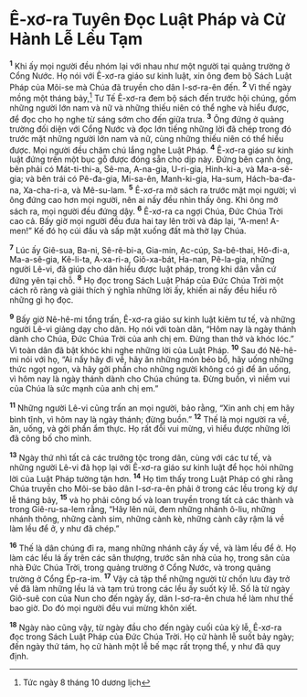 # Ê-xơ-ra Tuyên Ðọc Luật Pháp và Cử Hành Lễ Lều Tạm
<sup><b>1</b></sup> Khi ấy mọi người đều nhóm lại với nhau như một người tại quảng trường ở Cổng Nước. Họ nói với Ê-xơ-ra giáo sư kinh luật, xin ông đem bộ Sách Luật Pháp của Môi-se mà Chúa đã truyền cho dân I-sơ-ra-ên đến. <sup><b>2</b></sup> Vì thế ngày mồng một tháng bảy,[^1] Tư Tế Ê-xơ-ra đem bộ sách đến trước hội chúng, gồm những người lớn nam và nữ và những thiếu niên có thể nghe và hiểu được, để đọc cho họ nghe từ sáng sớm cho đến giữa trưa. <sup><b>3</b></sup> Ông đứng ở quảng trường đối diện với Cổng Nước và đọc lớn tiếng những lời đã chép trong đó trước mặt những người lớn nam và nữ, cùng những thiếu niên có thể hiểu được. Mọi người đều chăm chú lắng nghe Luật Pháp. <sup><b>4</b></sup> Ê-xơ-ra giáo sư kinh luật đứng trên một bục gỗ được đóng sẵn cho dịp này. Ðứng bên cạnh ông, bên phải có Mát-ti-thi-a, Sê-ma, A-na-gia, U-ri-gia, Hinh-ki-a, và Ma-a-sê-gia; và bên trái có Pê-đa-gia, Mi-sa-ên, Manh-ki-gia, Ha-sum, Hách-ba-đa-na, Xa-cha-ri-a, và Mê-su-lam. <sup><b>5</b></sup> Ê-xơ-ra mở sách ra trước mặt mọi người; vì ông đứng cao hơn mọi người, nên ai nấy đều nhìn thấy ông. Khi ông mở sách ra, mọi người đều đứng dậy. <sup><b>6</b></sup> Ê-xơ-ra ca ngợi Chúa, Ðức Chúa Trời cao cả. Bấy giờ mọi người đều đưa hai tay lên trời và đáp lại, “A-men! A-men!” Kế đó họ cúi đầu và sấp mặt xuống đất mà thờ lạy Chúa.

<sup><b>7</b></sup> Lúc ấy Giê-sua, Ba-ni, Sê-rê-bi-a, Gia-min, Ạc-cúp, Sa-bê-thai, Hô-đi-a, Ma-a-sê-gia, Kê-li-ta, A-xa-ri-a, Giô-xa-bát, Ha-nan, Pê-la-gia, những người Lê-vi, đã giúp cho dân hiểu được luật pháp, trong khi dân vẫn cứ đứng yên tại chỗ. <sup><b>8</b></sup> Họ đọc trong Sách Luật Pháp của Ðức Chúa Trời một cách rõ ràng và giải thích ý nghĩa những lời ấy, khiến ai nấy đều hiểu rõ những gì họ đọc.

<sup><b>9</b></sup> Bấy giờ Nê-hê-mi tổng trấn, Ê-xơ-ra giáo sư kinh luật kiêm tư tế, và những người Lê-vi giảng dạy cho dân. Họ nói với toàn dân, “Hôm nay là ngày thánh dành cho Chúa, Ðức Chúa Trời của anh chị em. Ðừng than thở và khóc lóc.” Vì toàn dân đã bật khóc khi nghe những lời của Luật Pháp. <sup><b>10</b></sup> Sau đó Nê-hê-mi nói với họ, “Ai nấy hãy đi về, hãy ăn những món béo bổ, hãy uống những thức ngọt ngon, và hãy gởi phần cho những người không có gì để ăn uống, vì hôm nay là ngày thánh dành cho Chúa chúng ta. Ðừng buồn, vì niềm vui của Chúa là sức mạnh của anh chị em.”

<sup><b>11</b></sup> Những người Lê-vi cũng trấn an mọi người, bảo rằng, “Xin anh chị em hãy bình tĩnh, vì hôm nay là ngày thánh; đừng buồn.” <sup><b>12</b></sup> Thế là mọi người ra về, ăn, uống, và gởi phần ẩm thực. Họ rất đỗi vui mừng, vì hiểu được những lời đã công bố cho mình.

<sup><b>13</b></sup> Ngày thứ nhì tất cả các trưởng tộc trong dân, cùng với các tư tế, và những người Lê-vi đã họp lại với Ê-xơ-ra giáo sư kinh luật để học hỏi những lời của Luật Pháp tường tận hơn. <sup><b>14</b></sup> Họ tìm thấy trong Luật Pháp có ghi rằng Chúa truyền cho Môi-se bảo dân I-sơ-ra-ên phải ở trong các lều trong kỳ dự lễ tháng bảy, <sup><b>15</b></sup> và họ phải công bố và loan truyền trong tất cả các thành và trong Giê-ru-sa-lem rằng, “Hãy lên núi, đem những nhánh ô-liu, những nhánh thông, những cành sim, những cành kè, những cành cây rậm lá về làm lều để ở, y như đã chép.”

<sup><b>16</b></sup> Thế là dân chúng đi ra, mang những nhánh cây ấy về, và làm lều để ở. Họ làm các lều lá ấy trên các sân thượng, trước sân nhà của họ, trong sân của nhà Ðức Chúa Trời, trong quảng trường ở Cổng Nước, và trong quảng trường ở Cổng Ép-ra-im. <sup><b>17</b></sup> Vậy cả tập thể những người từ chốn lưu đày trở về đã làm những lều lá và tạm trú trong các lều ấy suốt kỳ lễ. Số là từ ngày Giô-suê con của Nun cho đến ngày ấy, dân I-sơ-ra-ên chưa hề làm như thế bao giờ. Do đó mọi người đều vui mừng khôn xiết.

<sup><b>18</b></sup> Ngày nào cũng vậy, từ ngày đầu cho đến ngày cuối của kỳ lễ, Ê-xơ-ra đọc trong Sách Luật Pháp của Ðức Chúa Trời. Họ cử hành lễ suốt bảy ngày; đến ngày thứ tám, họ cử hành một lễ bế mạc rất trọng thể, y như đã quy định.

[^1]: Tức ngày 8 tháng 10 dương lịch
